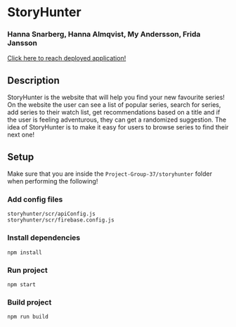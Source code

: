 # StoryHunter

### Hanna Snarberg, Hanna Almqvist, My Andersson, Frida Jansson

[Click here to reach deployed application!](https://storyhunter-2a3c7.web.app/)

## Description

StoryHunter is the website that will help you find your new favourite series! On the website the user can see a list of popular series, search for series, add series to their watch list, get recommendations based on a title and if the user is feeling adventurous, they can get a randomized suggestion. The idea of StoryHunter is to make it easy for users to browse series to find their next one!

## Setup

Make sure that you are inside the `Project-Group-37/storyhunter` folder when performing the following!

### Add config files

```
storyhunter/scr/apiConfig.js
storyhunter/scr/firebase.config.js
```

### Install dependencies

```
npm install
```

### Run project

```
npm start
```

### Build project

```
npm run build
```

